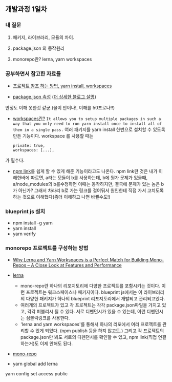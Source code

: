 ## 개발과정 1일차
### 내 질문
1. 패키지, 라이브러리, 모듈의 차이. 

2. package.json 의 동작원리

3. monorepo란? lerna, yarn workspaces


### 공부하면서 참고한 자료들
- [프로젝트 참조 하는 방법, yarn install, workspaces](https://musma.github.io/2019/04/02/yarn-workspaces.html)

* [package.json 속성](https://docs.npmjs.com/files/package.json) ([더 상세한 블로그 설명](https://programmingsummaries.tistory.com/385))

반정도 이해 못한것 같군.(물이 반이나!, 이해를 50프로나!!)

* [workspaces란?](https://classic.yarnpkg.com/en/docs/workspaces/)
`It allows you to setup multiple packages in such a way that you only need to run yarn install once to install all of them in a single pass.`
여러 패키지를 yarn install 한번으로 설치할 수 있도록 만든 기능이다. workspace 를 사용할 때는 
    ```
    private: true,
    workspaces: [...],
    ```
가 필수다.

* [npm link](https://simsimjae.tistory.com/385)를 쉽게 할 수 있게 해준 기능이라고도 나온다. npm link란 것은 내가 이해한바에 따르면, a라는 모듈이 b를 사용하는데, b에 뭔가 문제가 있을때, a/node_modules의 b를수정하면 이때는 동작하지만, 결국에 문제가 있는 놈은 b가 아닌가? 그래서 차라리 b로 가는 링크를 걸어둬서 원인한테 직접 가서 고치도록 하는 것으로 이해했다(좀더 이해하고 나면 바뀔수도!)

### blueprint js 설치
  - npm install -g yarn
  - yarn install
  - yarn verify


### monorepo 프로젝트를 구성하는 방법
* [Why Lerna and Yarn Workspaces is a Perfect Match for Building Mono-Repos – A Close Look at Features and Performance](https://doppelmutzi.github.io/monorepo-lerna-yarn-workspaces/)

* [lerna](https://lerna.js.org/)
  - mono-repo란 하나의 리포지토리에 다양한 프로젝트를 포함시키는 것이다. 이런 프로젝트는 워크스페이스나 패키지이다. blueprint js에서는 이 라이브러리의 다양한 패키지가 하나의 blueprint 리포지토리에서 개발되고 관리되고있다. 
  - 여러개의 프로젝트가 있고 각 프로젝트는 각각 package.json파일을 가지고 있고, 각각 퍼블리시 될 수 있다. 서로 디펜던시가 있을 수 있는데, 이런 디펜던시는 심볼릭링크를 사용한다. 
  - 'lerna and yarn workspaces'를 통해서 하나의 리포에서 여러 프로젝트를 관리할 수 있게 되었다. (npm publish 등을 하지 않고도.) 그리고 각 프로젝트의 package.json만 봐도 서로의 디펜던시를 확인할 수 있고, npm link(직접 연결하는거)도 이제 안해도 된다. 

* [mono-repo](https://medium.com/jung-han/lerna-%EB%A1%9C-%EB%AA%A8%EB%85%B8%EB%A0%88%ED%8F%AC-%ED%95%B4%EB%B3%B4%EB%9F%AC%EB%82%98-34c8e008106a)

- yarn global add lerna

yarn config set access public

